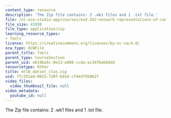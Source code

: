 ```yaml
---
content_type: resource
description: 'The Zip file contains: 2 .wk1 files and 1 .txt file.'
file: /ol-ocw-studio-app/courses/esd-342-network-representations-of-complex-engineering-systems-spring-2010/ffc351ed0015720fb65dcf4e475b0627_mtlb_datset_clas.zip
file_size: 41938
file_type: application/zip
learning_resource_types:
- Tools
license: https://creativecommons.org/licenses/by-nc-sa/4.0/
ocw_type: OCWFile
parent_title: Tools
parent_type: CourseSection
parent_uid: e619ba5c-0e13-ed08-ccda-ac397ba668dd
resourcetype: Other
title: mtlb_datset_clas.zip
uid: ffc351ed-0015-720f-b65d-cf4e475b0627
video_files:
  video_thumbnail_file: null
video_metadata:
  youtube_id: null
---
```

The Zip file contains: 2 .wk1 files and 1 .txt file.